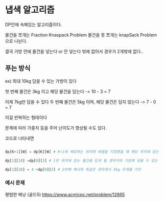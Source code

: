 # 냅색 알고리즘

DP안에 속해있는 알고리즘이다. 

물건을 쪼개는 Fraction Knaspack Problem 
물건을 못 쪼개는 knapSack Problem 
으로 나뉜다. 


결국 가방 안에 물건을 넣는다 or 안 넣는다 밖에 없어서 경우가 2개밖에 없다..  



## 푸는 방식
ex) 최대 10kg 담을 수 있는 가방이 있다 

첫 번째 물건은 3kg 이고 해당 물건을 담는다 
-> 10 - 3 = 7 

이제 7kg만 담을 수 있다 
두 번째 물건은 5kg 이며, 해당 물건은 담지 않는다 
-> 7 - 0 = 7

이걸 반복하는 형태이다 

문제에 따라 가중치 등을 주어 난이도가 향상될 수도 있다. 

코드로 나타내면 

```python

dp[K+1][W] = dp[K][W] # K+1에 해당하는 위치에 배열을 지정했을 때 해당 위치에 있는 무게의 물건을 넣지 않을 경우 그 전의 행동과 같은 무게를 지니므로 그대로 넣는다 

dp[1][10] =dp[0][3] # 1번 위치에 있는 물건을 담게 될 경우이며 가방에 넣을 수 있는 최대치는 10이므로 dp[1][10] , 넣을 물건이 3kg이므로 [3] 을 넣었다.

dp[1][10] = 4 +dp[0][3] # 2번째 예시와 똑같은 경우에서 3kg 무게를 가진 
```

### 예시 문제
평범한 베낭 (골드5)
https://www.acmicpc.net/problem/12865
